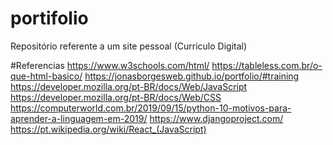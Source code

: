 # portifolio
Repositório referente a um site pessoal (Curriculo Digital)

#Referencias 
https://www.w3schools.com/html/
https://tableless.com.br/o-que-html-basico/
https://jonasborgesweb.github.io/portfolio/#training
https://developer.mozilla.org/pt-BR/docs/Web/JavaScript
https://developer.mozilla.org/pt-BR/docs/Web/CSS
https://computerworld.com.br/2019/09/15/python-10-motivos-para-aprender-a-linguagem-em-2019/
https://www.djangoproject.com/
https://pt.wikipedia.org/wiki/React_(JavaScript)